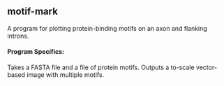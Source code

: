 ## motif-mark

A program for plotting protein-binding motifs on an axon and flanking introns.

#### Program Specifics:
Takes a FASTA file and a file of protein motifs.
Outputs a to-scale vector-based image with multiple motifs.
